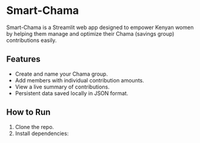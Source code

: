 # Smart-Chama

Smart-Chama is a Streamlit web app designed to empower Kenyan women by helping them manage and optimize their Chama (savings group) contributions easily.

## Features

- Create and name your Chama group.
- Add members with individual contribution amounts.
- View a live summary of contributions.
- Persistent data saved locally in JSON format.

## How to Run

1. Clone the repo.
2. Install dependencies:


